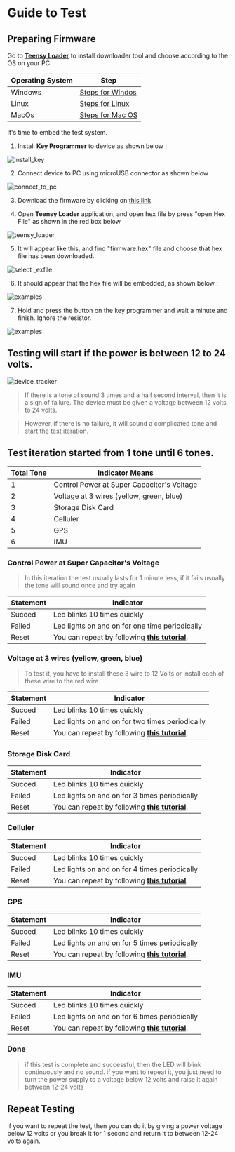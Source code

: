 # Guide to Test
## Preparing Firmware

Go to **[Teensy Loader](https://www.pjrc.com/teensy/loader.html)** to install downloader tool and choose according to the OS on your PC

Operating System|Step                                                             |
----------------|-----------------------------------------------------------------|
Windows         |[Steps for Windos](https://www.pjrc.com/teensy/loader_win10.html)|
Linux           |[Steps for Linux](https://www.pjrc.com/teensy/loader_linux.html) |
MacOs           |[Steps for Mac OS](https://www.pjrc.com/teensy/loader_mac.html)  |

It's time to embed the test system.

1. Install **Key Programmer** to device as shown below : 

![install_key](/docs/install_key.jpg)

2. Connect device to PC using microUSB connector as shown below

![connect_to_pc](/docs/connect_to_pc.jpg)

3. Download the firmware by clicking on [this link](https://github.com/WidyaAi/TestTracker/releases/download/v0.1/firmware.hex).

4. Open **Teensy Loader** application, and open hex file by press "open Hex File" as shown in the red box below 

![teensy_loader](/docs/teensyloader_.png)

5. It will appear like this, and find "firmware.hex" file and choose that hex file has been downloaded.

![select _exfile](/docs/select_hex_file_.png)

6. It should appear that the hex file will be embedded, as shown below :

![examples](/docs/teensyloader1.png)

7. Hold and press the button on the key programmer and wait a minute and finish.
Ignore the resistor.

![examples](/docs/press_button_.jpg)

## Testing will start if the power is between 12 to 24 volts.

![device_tracker](/docs/device_tracker.png)

> If there is a tone of sound 3 times and a half second interval, then it is a sign of failure. The device must be given a voltage between 12 volts to 24 volts.

> However, if there is no failure, it will sound a complicated tone and start the test iteration.

## Test iteration started from 1 tone until 6 tones.

Total Tone| Indicator Means
----------| -------------
1         | Control Power at Super Capacitor's Voltage
2         | Voltage at 3 wires (yellow, green, blue)
3         | Storage Disk Card
4         | Celluler
5         | GPS
6         | IMU

### Control Power at Super Capacitor's Voltage

> In this iteration the test usually lasts for 1 minute less, if it fails usually the tone will sound once and try again

Statement | Indicator
----------| ----------
Succed    | Led blinks 10 times quickly
Failed    | Led lights on and on for one time periodically
Reset     | You can repeat by following **[this tutorial](/README.md#repeat-testing)**.

### Voltage at 3 wires (yellow, green, blue)

> To test it, you have to install these 3 wire to 12 Volts or install each of these wire to the red wire

Statement | Indicator
----------| ----------
Succed    | Led blinks 10 times quickly
Failed    | Led lights on and on for two times periodically
Reset     | You can repeat by following **[this tutorial](/README.md#repeat-testing)**.

### Storage Disk Card

Statement | Indicator
----------| ----------
Succed    | Led blinks 10 times quickly
Failed    | Led lights on and on for 3 times periodically
Reset     | You can repeat by following **[this tutorial](/README.md#repeat-testing)**.

### Celluler

Statement | Indicator
----------| ----------
Succed    | Led blinks 10 times quickly
Failed    | Led lights on and on for 4 times periodically
Reset     | You can repeat by following **[this tutorial](/README.md#repeat-testing)**.

### GPS

Statement | Indicator
----------| ----------
Succed    | Led blinks 10 times quickly
Failed    | Led lights on and on for 5 times periodically
Reset     | You can repeat by following **[this tutorial](/README.md#repeat-testing)**.

### IMU

Statement | Indicator
----------| ----------
Succed    | Led blinks 10 times quickly
Failed    | Led lights on and on for 6 times periodically
Reset     | You can repeat by following **[this tutorial](/README.md#repeat-testing)**.

### Done
> if this test is complete and successful, then the LED will blink continuously and no sound.
> if you want to repeat it, you just need to turn the power supply to a voltage below 12 volts and raise it again between 12-24 volts

## Repeat Testing
if you want to repeat the test, then you can do it by giving a power voltage below 12 volts or you break it for 1 second and return it to between 12-24 volts again.